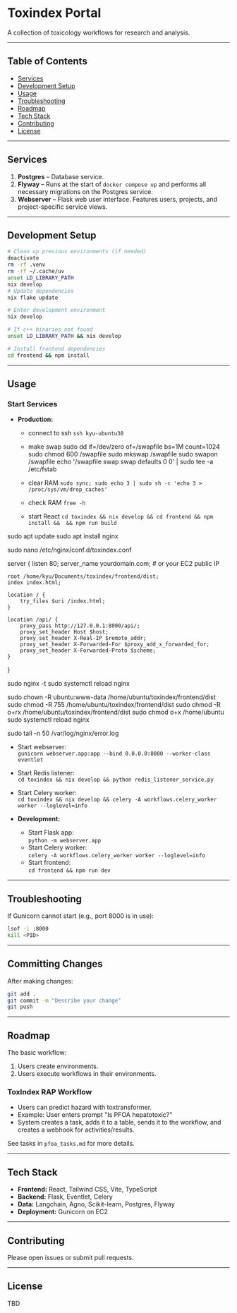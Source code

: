 # Toxindex Portal

A collection of toxicology workflows for research and analysis.

---

## Table of Contents

- [Services](#services)
- [Development Setup](#development-setup)
- [Usage](#usage)
- [Troubleshooting](#troubleshooting)
- [Roadmap](#roadmap)
- [Tech Stack](#tech-stack)
- [Contributing](#contributing)
- [License](#license)

---

## Services

1. **Postgres** – Database service.
2. **Flyway** – Runs at the start of `docker compose up` and performs all necessary migrations on the Postgres service.
3. **Webserver** – Flask web user interface. Features users, projects, and project-specific service views.

---

## Development Setup

```sh
# Clean up previous environments (if needed)
deactivate
rm -rf .venv
rm -rf ~/.cache/uv
unset LD_LIBRARY_PATH
nix develop
# Update dependencies
nix flake update

# Enter development environment
nix develop

# If c++ binaries not found
unset LD_LIBRARY_PATH && nix develop

# Install frontend dependencies
cd frontend && npm install
```

---

## Usage

### Start Services

- **Production:**

  - connect to ssh
    `ssh kyu-ubuntu30`



  - make swap
sudo dd if=/dev/zero of=/swapfile bs=1M count=1024
sudo chmod 600 /swapfile
sudo mkswap /swapfile
sudo swapon /swapfile
echo '/swapfile swap swap defaults 0 0' | sudo tee -a /etc/fstab
  - clear RAM
    `sudo sync; sudo echo 3 | sudo sh -c 'echo 3 > /proc/sys/vm/drop_caches'`
  - check RAM
    `free -h`
  
  - start React
    `cd toxindex && nix develop && cd frontend && npm install &&  && npm run build`

sudo apt update
sudo apt install nginx

sudo nano /etc/nginx/conf.d/toxindex.conf

server {
    listen 80;
    server_name yourdomain.com;  # or your EC2 public IP

    root /home/kyu/Documents/toxindex/frontend/dist;
    index index.html;

    location / {
        try_files $uri /index.html;
    }

    location /api/ {
        proxy_pass http://127.0.0.1:8000/api/;
        proxy_set_header Host $host;
        proxy_set_header X-Real-IP $remote_addr;
        proxy_set_header X-Forwarded-For $proxy_add_x_forwarded_for;
        proxy_set_header X-Forwarded-Proto $scheme;
    }
}

sudo nginx -t
sudo systemctl reload nginx

sudo chown -R ubuntu:www-data /home/ubuntu/toxindex/frontend/dist
sudo chmod -R 755 /home/ubuntu/toxindex/frontend/dist
sudo chmod -R o+rx /home/ubuntu/toxindex/frontend/dist
sudo chmod o+x /home/ubuntu
sudo systemctl reload nginx

sudo tail -n 50 /var/log/nginx/error.log

  - Start webserver:  
    `gunicorn webserver.app:app --bind 0.0.0.0:8000 --worker-class eventlet`
  - Start Redis listener:  
    `cd toxindex && nix develop && python redis_listener_service.py`
  - Start Celery worker:  
    `cd toxindex && nix develop && celery -A workflows.celery_worker worker --loglevel=info`

- **Development:**
  - Start Flask app:  
    `python -m webserver.app`
  - Start Celery worker:  
    `celery -A workflows.celery_worker worker --loglevel=info`
  - Start frontend:  
    `cd frontend && npm run dev`

---

## Troubleshooting

If Gunicorn cannot start (e.g., port 8000 is in use):

```sh
lsof -i :8000
kill <PID>
```

---

## Committing Changes

After making changes:

```sh
git add .
git commit -m "Describe your change"
git push
```

---

## Roadmap

The basic workflow:

1. Users create environments.
2. Users execute workflows in their environments.

### ToxIndex RAP Workflow

- Users can predict hazard with toxtransformer.
- Example: User enters prompt "Is PFOA hepatotoxic?"
- System creates a task, adds it to a table, sends it to the workflow, and creates a webhook for activities/results.

See tasks in `pfoa_tasks.md` for more details.

---

## Tech Stack

- **Frontend:** React, Tailwind CSS, Vite, TypeScript
- **Backend:** Flask, Eventlet, Celery
- **Data:** Langchain, Agno, Scikit-learn, Postgres, Flyway
- **Deployment:** Gunicorn on EC2

---

## Contributing

Please open issues or submit pull requests.

---

## License

TBD



